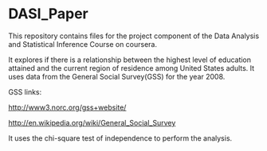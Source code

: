 DASI_Paper
==========
This repository contains files for the project component of the Data Analysis and Statistical Inference Course on coursera.

It explores if there is a relationship between the highest level of education attained and the current region of residence among United States adults. It uses data from the General Social Survey(GSS) for the year 2008.

GSS links: 

http://www3.norc.org/gss+website/

http://en.wikipedia.org/wiki/General_Social_Survey

It uses the chi-square test of independence to perform the analysis.
